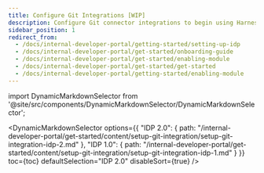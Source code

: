 ```yaml
---
title: Configure Git Integrations [WIP]
description: Configure Git connector integrations to begin using Harness IDP. 
sidebar_position: 1
redirect_from:
  - /docs/internal-developer-portal/getting-started/setting-up-idp
  - /docs/internal-developer-portal/get-started/onboarding-guide
  - /docs/internal-developer-portal/get-started/enabling-module
  - /docs/internal-developer-portal/get-started/get-started
  - /docs/internal-developer-portal/getting-started/enabling-module
---
```


import DynamicMarkdownSelector from '@site/src/components/DynamicMarkdownSelector/DynamicMarkdownSelector';

<DynamicMarkdownSelector
  options={{
    "IDP 2.0": {
      path: "/internal-developer-portal/get-started/content/setup-git-integration/setup-git-integration-idp-2.md"
    },
    "IDP 1.0": {
      path: "/internal-developer-portal/get-started/content/setup-git-integration/setup-git-integration-idp-1.md"
    }
  }}
  toc={toc}
  defaultSelection="IDP 2.0"
  disableSort={true}
/>
